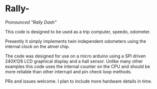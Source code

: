 # Rally-
_Pronounced "Rally Dash"_

This code is designed to be used as a trip computer, speedo, odometer.

Presently it simply implements twin independent odometers using the internal clock on the atmel chip.

The code was designed for use on a micro arduino using a SPI driven 240X128 LCD graphical display and a hall sensor. Unlike many other examples this code uses the internal counter on the CPU and should be more reliable than other interrupt and pin check loop methods.

PRs and issues welcome. I plan to include more hardware details in time.
